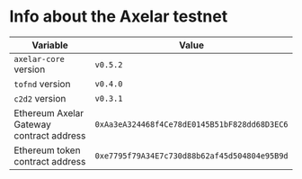 # Info about the Axelar testnet

Variable  | Value
------------- | -------------
`axelar-core` version | `v0.5.2`
`tofnd` version | `v0.4.0`
`c2d2` version | `v0.3.1`
Ethereum Axelar Gateway contract address | `0xAa3eA324468f4Ce78dE0145B51bF828dd68D3EC6`
Ethereum token contract address | `0xe7795f79A34E7c730d88b62af45d504804e95B9d`
